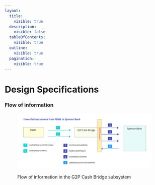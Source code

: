 ```yaml
---
layout:
  title:
    visible: true
  description:
    visible: false
  tableOfContents:
    visible: true
  outline:
    visible: true
  pagination:
    visible: true
---
```


# Design Specifications

### Flow of information

<figure><img src="../../../.gitbook/assets/Gitbook-G2PCB-Flow.jpg" alt=""><figcaption><p>Flow of information in the G2P Cash Bridge subsystem</p></figcaption></figure>

